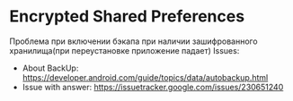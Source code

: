 # Encrypted Shared Preferences
Проблема при включении бэкапа при наличии зашифрованного хранилища(при переустановке приложение падает)
Issues:
* About BackUp: https://developer.android.com/guide/topics/data/autobackup.html
* Issue with answer: https://issuetracker.google.com/issues/230651240